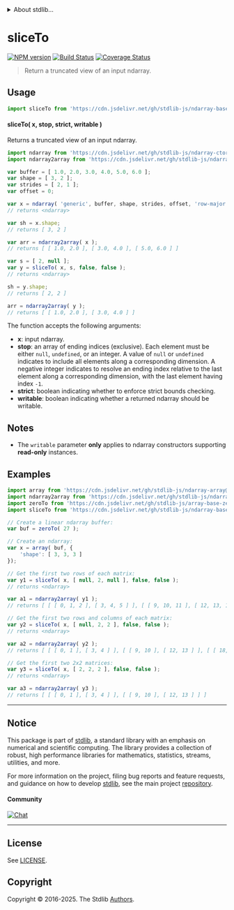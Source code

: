 <!--

@license Apache-2.0

Copyright (c) 2023 The Stdlib Authors.

Licensed under the Apache License, Version 2.0 (the "License");
you may not use this file except in compliance with the License.
You may obtain a copy of the License at

   http://www.apache.org/licenses/LICENSE-2.0

Unless required by applicable law or agreed to in writing, software
distributed under the License is distributed on an "AS IS" BASIS,
WITHOUT WARRANTIES OR CONDITIONS OF ANY KIND, either express or implied.
See the License for the specific language governing permissions and
limitations under the License.

-->


<details>
  <summary>
    About stdlib...
  </summary>
  <p>We believe in a future in which the web is a preferred environment for numerical computation. To help realize this future, we've built stdlib. stdlib is a standard library, with an emphasis on numerical and scientific computation, written in JavaScript (and C) for execution in browsers and in Node.js.</p>
  <p>The library is fully decomposable, being architected in such a way that you can swap out and mix and match APIs and functionality to cater to your exact preferences and use cases.</p>
  <p>When you use stdlib, you can be absolutely certain that you are using the most thorough, rigorous, well-written, studied, documented, tested, measured, and high-quality code out there.</p>
  <p>To join us in bringing numerical computing to the web, get started by checking us out on <a href="https://github.com/stdlib-js/stdlib">GitHub</a>, and please consider <a href="https://opencollective.com/stdlib">financially supporting stdlib</a>. We greatly appreciate your continued support!</p>
</details>

# sliceTo

[![NPM version][npm-image]][npm-url] [![Build Status][test-image]][test-url] [![Coverage Status][coverage-image]][coverage-url] <!-- [![dependencies][dependencies-image]][dependencies-url] -->

> Return a truncated view of an input ndarray.

<!-- Section to include introductory text. Make sure to keep an empty line after the intro `section` element and another before the `/section` close. -->

<section class="intro">

</section>

<!-- /.intro -->

<!-- Package usage documentation. -->



<section class="usage">

## Usage

```javascript
import sliceTo from 'https://cdn.jsdelivr.net/gh/stdlib-js/ndarray-base-slice-to@deno/mod.js';
```

#### sliceTo( x, stop, strict, writable )

Returns a truncated view of an input ndarray.

```javascript
import ndarray from 'https://cdn.jsdelivr.net/gh/stdlib-js/ndarray-ctor@deno/mod.js';
import ndarray2array from 'https://cdn.jsdelivr.net/gh/stdlib-js/ndarray-to-array@deno/mod.js';

var buffer = [ 1.0, 2.0, 3.0, 4.0, 5.0, 6.0 ];
var shape = [ 3, 2 ];
var strides = [ 2, 1 ];
var offset = 0;

var x = ndarray( 'generic', buffer, shape, strides, offset, 'row-major' );
// returns <ndarray>

var sh = x.shape;
// returns [ 3, 2 ]

var arr = ndarray2array( x );
// returns [ [ 1.0, 2.0 ], [ 3.0, 4.0 ], [ 5.0, 6.0 ] ]

var s = [ 2, null ];
var y = sliceTo( x, s, false, false );
// returns <ndarray>

sh = y.shape;
// returns [ 2, 2 ]

arr = ndarray2array( y );
// returns [ [ 1.0, 2.0 ], [ 3.0, 4.0 ] ]
```

The function accepts the following arguments:

-   **x**: input ndarray.
-   **stop**: an array of ending indices (exclusive). Each element must be either `null`, `undefined`, or an integer. A value of `null` or `undefined` indicates to include all elements along a corresponding dimension. A negative integer indicates to resolve an ending index relative to the last element along a corresponding dimension, with the last element having index `-1`.
-   **strict**: boolean indicating whether to enforce strict bounds checking.
-   **writable**: boolean indicating whether a returned ndarray should be writable.

</section>

<!-- /.usage -->

<!-- Package usage notes. Make sure to keep an empty line after the `section` element and another before the `/section` close. -->

<section class="notes">

## Notes

-   The `writable` parameter **only** applies to ndarray constructors supporting **read-only** instances.

</section>

<!-- /.notes -->

<!-- Package usage examples. -->

<section class="examples">

## Examples

<!-- eslint no-undef: "error" -->

```javascript
import array from 'https://cdn.jsdelivr.net/gh/stdlib-js/ndarray-array@deno/mod.js';
import ndarray2array from 'https://cdn.jsdelivr.net/gh/stdlib-js/ndarray-to-array@deno/mod.js';
import zeroTo from 'https://cdn.jsdelivr.net/gh/stdlib-js/array-base-zero-to@deno/mod.js';
import sliceTo from 'https://cdn.jsdelivr.net/gh/stdlib-js/ndarray-base-slice-to@deno/mod.js';

// Create a linear ndarray buffer:
var buf = zeroTo( 27 );

// Create an ndarray:
var x = array( buf, {
    'shape': [ 3, 3, 3 ]
});

// Get the first two rows of each matrix:
var y1 = sliceTo( x, [ null, 2, null ], false, false );
// returns <ndarray>

var a1 = ndarray2array( y1 );
// returns [ [ [ 0, 1, 2 ], [ 3, 4, 5 ] ], [ [ 9, 10, 11 ], [ 12, 13, 14 ] ], [ [ 18, 19, 20 ], [ 21, 22, 23 ] ] ]

// Get the first two rows and columns of each matrix:
var y2 = sliceTo( x, [ null, 2, 2 ], false, false );
// returns <ndarray>

var a2 = ndarray2array( y2 );
// returns [ [ [ 0, 1 ], [ 3, 4 ] ], [ [ 9, 10 ], [ 12, 13 ] ], [ [ 18, 19 ], [ 21, 22 ] ] ]

// Get the first two 2x2 matrices:
var y3 = sliceTo( x, [ 2, 2, 2 ], false, false );
// returns <ndarray>

var a3 = ndarray2array( y3 );
// returns [ [ [ 0, 1 ], [ 3, 4 ] ], [ [ 9, 10 ], [ 12, 13 ] ] ]
```

</section>

<!-- /.examples -->

<!-- Section to include cited references. If references are included, add a horizontal rule *before* the section. Make sure to keep an empty line after the `section` element and another before the `/section` close. -->

<section class="references">

</section>

<!-- /.references -->

<!-- Section for related `stdlib` packages. Do not manually edit this section, as it is automatically populated. -->

<section class="related">

</section>

<!-- /.related -->

<!-- Section for all links. Make sure to keep an empty line after the `section` element and another before the `/section` close. -->


<section class="main-repo" >

* * *

## Notice

This package is part of [stdlib][stdlib], a standard library with an emphasis on numerical and scientific computing. The library provides a collection of robust, high performance libraries for mathematics, statistics, streams, utilities, and more.

For more information on the project, filing bug reports and feature requests, and guidance on how to develop [stdlib][stdlib], see the main project [repository][stdlib].

#### Community

[![Chat][chat-image]][chat-url]

---

## License

See [LICENSE][stdlib-license].


## Copyright

Copyright &copy; 2016-2025. The Stdlib [Authors][stdlib-authors].

</section>

<!-- /.stdlib -->

<!-- Section for all links. Make sure to keep an empty line after the `section` element and another before the `/section` close. -->

<section class="links">

[npm-image]: http://img.shields.io/npm/v/@stdlib/ndarray-base-slice-to.svg
[npm-url]: https://npmjs.org/package/@stdlib/ndarray-base-slice-to

[test-image]: https://github.com/stdlib-js/ndarray-base-slice-to/actions/workflows/test.yml/badge.svg?branch=main
[test-url]: https://github.com/stdlib-js/ndarray-base-slice-to/actions/workflows/test.yml?query=branch:main

[coverage-image]: https://img.shields.io/codecov/c/github/stdlib-js/ndarray-base-slice-to/main.svg
[coverage-url]: https://codecov.io/github/stdlib-js/ndarray-base-slice-to?branch=main

<!--

[dependencies-image]: https://img.shields.io/david/stdlib-js/ndarray-base-slice-to.svg
[dependencies-url]: https://david-dm.org/stdlib-js/ndarray-base-slice-to/main

-->

[chat-image]: https://img.shields.io/gitter/room/stdlib-js/stdlib.svg
[chat-url]: https://app.gitter.im/#/room/#stdlib-js_stdlib:gitter.im

[stdlib]: https://github.com/stdlib-js/stdlib

[stdlib-authors]: https://github.com/stdlib-js/stdlib/graphs/contributors

[umd]: https://github.com/umdjs/umd
[es-module]: https://developer.mozilla.org/en-US/docs/Web/JavaScript/Guide/Modules

[deno-url]: https://github.com/stdlib-js/ndarray-base-slice-to/tree/deno
[deno-readme]: https://github.com/stdlib-js/ndarray-base-slice-to/blob/deno/README.md
[umd-url]: https://github.com/stdlib-js/ndarray-base-slice-to/tree/umd
[umd-readme]: https://github.com/stdlib-js/ndarray-base-slice-to/blob/umd/README.md
[esm-url]: https://github.com/stdlib-js/ndarray-base-slice-to/tree/esm
[esm-readme]: https://github.com/stdlib-js/ndarray-base-slice-to/blob/esm/README.md
[branches-url]: https://github.com/stdlib-js/ndarray-base-slice-to/blob/main/branches.md

[stdlib-license]: https://raw.githubusercontent.com/stdlib-js/ndarray-base-slice-to/main/LICENSE

</section>

<!-- /.links -->
